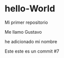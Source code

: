 # hello-World
Mi primer repositorio

Me llamo Gustavo

he adicionado mi nombre

Este este es un commit #7
